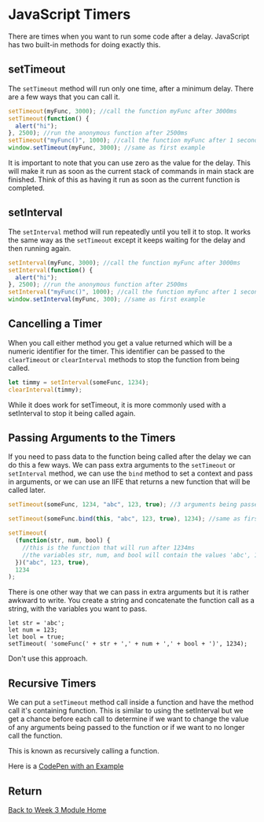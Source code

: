 # JavaScript Timers

There are times when you want to run some code after a delay. JavaScript has two built-in methods for doing exactly this.

## setTimeout

The `setTimeout` method will run only one time, after a minimum delay. There are a few ways that you can call it.

```js
setTimeout(myFunc, 3000); //call the function myFunc after 3000ms
setTimeout(function() {
  alert("hi");
}, 2500); //run the anonymous function after 2500ms
setTimeout("myFunc()", 1000); //call the function myFunc after 1 second
window.setTimeout(myFunc, 3000); //same as first example
```

It is important to note that you can use zero as the value for the delay. This will make it run as soon as the current stack of commands in main stack are finished. Think of this as having it run as soon as the current function is completed.

## setInterval

The `setInterval` method will run repeatedly until you tell it to stop. It works the same way as the `setTimeout` except it keeps waiting for the delay and then running again.

```js
setInterval(myFunc, 3000); //call the function myFunc after 3000ms
setInterval(function() {
  alert("hi");
}, 2500); //run the anonymous function after 2500ms
setInterval("myFunc()", 1000); //call the function myFunc after 1 second
window.setInterval(myFunc, 300); //same as first example
```

## Cancelling a Timer

When you call either method you get a value returned which will be a numeric identifier for the timer. This identifier can be passed to the `clearTimeout` or `clearInterval` methods to stop the function from being called.

```js
let timmy = setInterval(someFunc, 1234);
clearInterval(timmy);
```

While it does work for setTimeout, it is more commonly used with a setInterval to stop it being called again.

## Passing Arguments to the Timers

If you need to pass data to the function being called after the delay we can do this a few ways. We can pass extra arguments to the `setTimeout` or `setInterval` method, we can use the `bind` method to set a context and pass in arguments, or we can use an IIFE that returns a new function that will be called later.

```js
setTimeout(someFunc, 1234, "abc", 123, true); //3 arguments being passed to someFunc after 1234ms

setTimeout(someFunc.bind(this, "abc", 123, true), 1234); //same as first line

setTimeout(
  (function(str, num, bool) {
    //this is the function that will run after 1234ms
    //the variables str, num, and bool will contain the values 'abc', 123, and true
  })("abc", 123, true),
  1234
);
```

There is one other way that we can pass in extra arguments but it is rather awkward to write. You create a string and concatenate the function call as a string, with the variables you want to pass.

```
let str = 'abc';
let num = 123;
let bool = true;
setTimeout( 'someFunc(' + str + ',' + num + ',' + bool + ')', 1234);
```

Don't use this approach.

## Recursive Timers

We can put a `setTimeout` method call inside a function and have the method call it's containing function. This is similar to using the setInterval but we get a chance before each call to determine if we want to change the value of any arguments being passed to the function or if we want to no longer call the function.

This is known as recursively calling a function.

Here is a [CodePen with an Example](https://codepen.io/mad-d/pen/xEAwkw)

## Return

[Back to Week 3 Module Home](./README.md)
